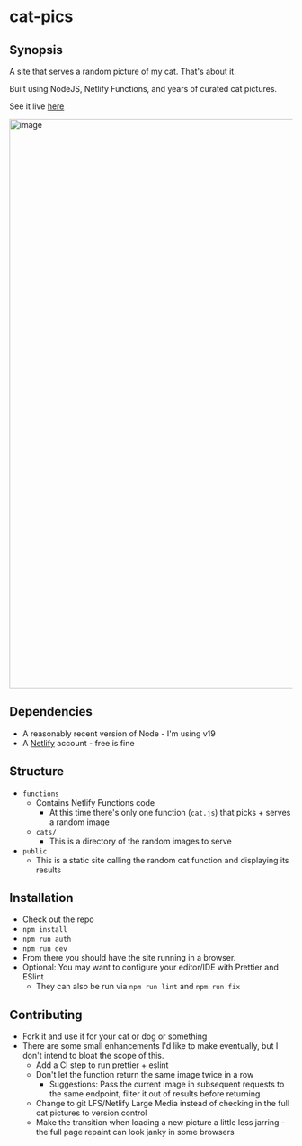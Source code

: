 # cat-pics

## Synopsis

A site that serves a random picture of my cat. That's about it.

Built using NodeJS, Netlify Functions, and years of curated cat pictures.

See it live [here](https://deancat.netlify.app)

<img width="1012" alt="image" src="https://user-images.githubusercontent.com/22968861/220535377-3afde130-d3a2-40ed-80cd-9fadaa62e20d.png">

## Dependencies

- A reasonably recent version of Node - I'm using v19
- A [Netlify](https://app.netlify.com/) account - free is fine

## Structure

- `functions`
  - Contains Netlify Functions code
    - At this time there's only one function (`cat.js`) that picks + serves a random image
  - `cats/`
    - This is a directory of the random images to serve
- `public`
  - This is a static site calling the random cat function and displaying its results

## Installation

- Check out the repo
- `npm install`
- `npm run auth`
- `npm run dev`
- From there you should have the site running in a browser.
- Optional: You may want to configure your editor/IDE with Prettier and ESlint
  - They can also be run via `npm run lint` and `npm run fix`

## Contributing

- Fork it and use it for your cat or dog or something
- There are some small enhancements I'd like to make eventually, but I don't intend to bloat the scope of this.
  - Add a CI step to run prettier + eslint
  - Don't let the function return the same image twice in a row
    - Suggestions: Pass the current image in subsequent requests to the same endpoint, filter it out of results before returning
  - Change to git LFS/Netlify Large Media instead of checking in the full cat pictures to version control
  - Make the transition when loading a new picture a little less jarring - the full page repaint can look janky in some browsers
